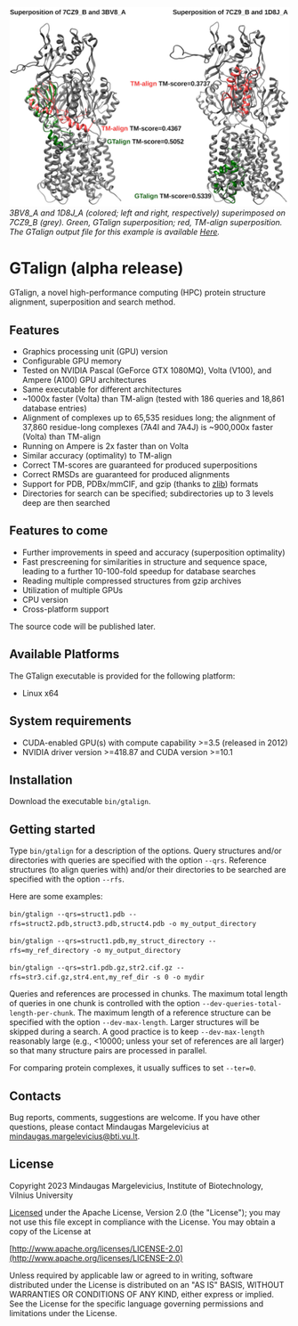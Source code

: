 ![Header image](imgs/gtalign_header.jpg)
*3BV8\_A and 1D8J\_A (colored; left and right, respectively) superimposed on 
7CZ9\_B (grey). Green, GTalign superposition; red, TM-align superposition. 
The GTalign output file for this example is available 
[Here](out/2021-09-18_00000039_1__0.md).*

# GTalign (alpha release)

GTalign, a novel high-performance computing (HPC) protein structure alignment, 
superposition and search method.

## Features

  *  Graphics processing unit (GPU) version
  *  Configurable GPU memory
  *  Tested on NVIDIA Pascal (GeForce GTX 1080MQ), Volta (V100), and Ampere 
  (A100) GPU architectures
  *  Same executable for different architectures
  *  ~1000x faster (Volta) than TM-align (tested with 186 queries and 18,861 database 
  entries)
  *  Alignment of complexes up to 65,535 residues long; the alignment of 37,860 
  residue-long complexes (7A4I and 7A4J) is ~900,000x faster (Volta) than TM-align
  *  Running on Ampere is 2x faster than on Volta
  *  Similar accuracy (optimality) to TM-align
  *  Correct TM-scores are guaranteed for produced superpositions
  *  Correct RMSDs are guaranteed for produced alignments
  *  Support for PDB, PDBx/mmCIF, and gzip (thanks to [zlib](https://github.com/madler/zlib))
  formats
  *  Directories for search can be specified; subdirectories up to 3 levels deep are 
  then searched

## Features to come

  *  Further improvements in speed and accuracy (superposition optimality)
  *  Fast prescreening for similarities in structure and sequence space, leading to a 
  further 10-100-fold speedup for database searches
  *  Reading multiple compressed structures from gzip archives 
  *  Utilization of multiple GPUs
  *  CPU version
  *  Cross-platform support

  The source code will be published later.

## Available Platforms

  The GTalign executable is provided for the following platform:

  *  Linux x64

## System requirements

  *  CUDA-enabled GPU(s) with compute capability >=3.5 (released in 2012)
  *  NVIDIA driver version >=418.87 and CUDA version >=10.1

## Installation

  Download the executable `bin/gtalign`.

## Getting started

  Type `bin/gtalign` for a description of the options. 
  Query structures and/or directories with queries are specified with the option `--qrs`.
  Reference structures (to align queries with) and/or their directories to be 
  searched are specified with the option `--rfs`.

  Here are some examples:

`bin/gtalign --qrs=struct1.pdb --rfs=struct2.pdb,struct3.pdb,struct4.pdb -o my_output_directory`

`bin/gtalign --qrs=struct1.pdb,my_struct_directory --rfs=my_ref_directory -o my_output_directory`

`bin/gtalign --qrs=str1.pdb.gz,str2.cif.gz --rfs=str3.cif.gz,str4.ent,my_ref_dir -s 0 -o mydir`

  Queries and references are processed in chunks.
  The maximum total length of queries in one chunk is controlled with the option 
  `--dev-queries-total-length-per-chunk`. 
  The maximum length of a reference structure can be specified with the option 
  `--dev-max-length`.
  Larger structures will be skipped during a search.
  A good practice is to keep `--dev-max-length` reasonably large (e.g., <10000; unless your 
  set of references are all larger) so that many structure pairs are processed in parallel.

  For comparing protein complexes, it usually suffices to set `--ter=0`.

## Contacts

Bug reports, comments, suggestions are welcome.
If you have other questions, please contact Mindaugas Margelevicius at
[mindaugas.margelevicius@bti.vu.lt](mailto:mindaugas.margelevicius@bti.vu.lt).

## License

Copyright 2023 Mindaugas Margelevicius, Institute of Biotechnology, Vilnius University

[Licensed](LICENSE.md) under the Apache License, Version 2.0 (the "License"); you may not 
use this file except in compliance with the License. You may obtain a copy of the 
License at

[http://www.apache.org/licenses/LICENSE-2.0](http://www.apache.org/licenses/LICENSE-2.0)

Unless required by applicable law or agreed to in writing, software distributed under the 
License is distributed on an "AS IS" BASIS, WITHOUT WARRANTIES OR CONDITIONS OF ANY KIND, 
either express or implied. 
See the License for the specific language governing permissions and limitations under the 
License.

